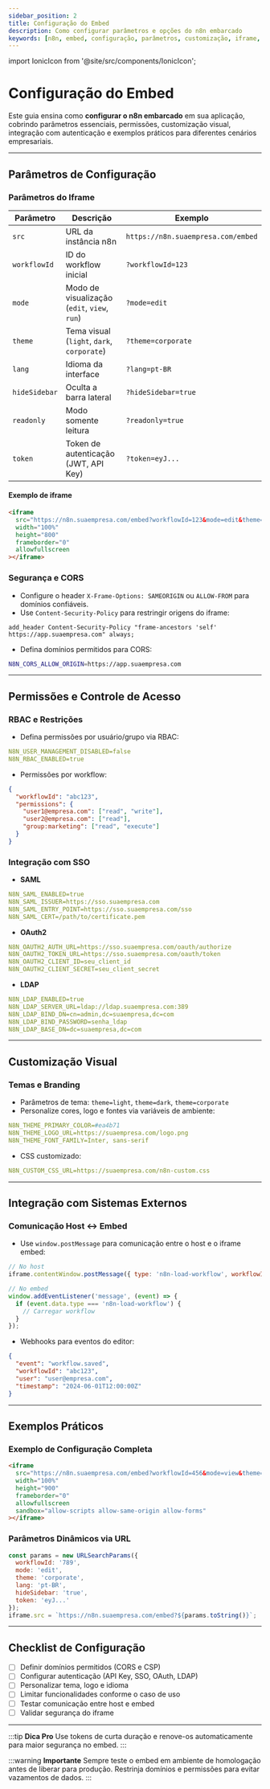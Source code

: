```yaml
---
sidebar_position: 2
title: Configuração do Embed
description: Como configurar parâmetros e opções do n8n embarcado
keywords: [n8n, embed, configuração, parâmetros, customização, iframe, SSO, permissões]
---
```


import IonicIcon from '@site/src/components/IonicIcon';

# <IonicIcon name="settings-outline" size={32} color="#ea4b71" /> Configuração do Embed

Este guia ensina como **configurar o n8n embarcado** em sua aplicação, cobrindo parâmetros essenciais, permissões, customização visual, integração com autenticação e exemplos práticos para diferentes cenários empresariais.

---

## <IonicIcon name="options-outline" size={24} color="#ea4b71" /> Parâmetros de Configuração

### <IonicIcon name="code-outline" size={20} color="#10b981" /> Parâmetros do Iframe

| Parâmetro         | Descrição                                      | Exemplo                                  |
|------------------|------------------------------------------------|------------------------------------------|
| `src`            | URL da instância n8n                            | `https://n8n.suaempresa.com/embed`       |
| `workflowId`     | ID do workflow inicial                         | `?workflowId=123`                        |
| `mode`           | Modo de visualização (`edit`, `view`, `run`)   | `?mode=edit`                             |
| `theme`          | Tema visual (`light`, `dark`, `corporate`)     | `?theme=corporate`                       |
| `lang`           | Idioma da interface                            | `?lang=pt-BR`                            |
| `hideSidebar`    | Oculta a barra lateral                         | `?hideSidebar=true`                      |
| `readonly`       | Modo somente leitura                           | `?readonly=true`                         |
| `token`          | Token de autenticação (JWT, API Key)           | `?token=eyJ...`                          |

#### **Exemplo de iframe**
```html
<iframe
  src="https://n8n.suaempresa.com/embed?workflowId=123&mode=edit&theme=corporate&lang=pt-BR&hideSidebar=true"
  width="100%"
  height="800"
  frameborder="0"
  allowfullscreen
></iframe>
```

### <IonicIcon name="shield-checkmark-outline" size={20} color="#10b981" /> Segurança e CORS

- Configure o header `X-Frame-Options: SAMEORIGIN` ou `ALLOW-FROM` para domínios confiáveis.
- Use `Content-Security-Policy` para restringir origens do iframe:
```nginx
add_header Content-Security-Policy "frame-ancestors 'self' https://app.suaempresa.com" always;
```
- Defina domínios permitidos para CORS:
```bash
N8N_CORS_ALLOW_ORIGIN=https://app.suaempresa.com
```

---

## <IonicIcon name="people-outline" size={24} color="#ea4b71" /> Permissões e Controle de Acesso

### <IonicIcon name="lock-closed-outline" size={20} color="#10b981" /> RBAC e Restrições

- Defina permissões por usuário/grupo via RBAC:
```yaml
N8N_USER_MANAGEMENT_DISABLED=false
N8N_RBAC_ENABLED=true
```
- Permissões por workflow:
```json
{
  "workflowId": "abc123",
  "permissions": {
    "user1@empresa.com": ["read", "write"],
    "user2@empresa.com": ["read"],
    "group:marketing": ["read", "execute"]
  }
}
```

### <IonicIcon name="key-outline" size={20} color="#10b981" /> Integração com SSO

- **SAML**
```yaml
N8N_SAML_ENABLED=true
N8N_SAML_ISSUER=https://sso.suaempresa.com
N8N_SAML_ENTRY_POINT=https://sso.suaempresa.com/sso
N8N_SAML_CERT=/path/to/certificate.pem
```
- **OAuth2**
```yaml
N8N_OAUTH2_AUTH_URL=https://sso.suaempresa.com/oauth/authorize
N8N_OAUTH2_TOKEN_URL=https://sso.suaempresa.com/oauth/token
N8N_OAUTH2_CLIENT_ID=seu_client_id
N8N_OAUTH2_CLIENT_SECRET=seu_client_secret
```
- **LDAP**
```yaml
N8N_LDAP_ENABLED=true
N8N_LDAP_SERVER_URL=ldap://ldap.suaempresa.com:389
N8N_LDAP_BIND_DN=cn=admin,dc=suaempresa,dc=com
N8N_LDAP_BIND_PASSWORD=senha_ldap
N8N_LDAP_BASE_DN=dc=suaempresa,dc=com
```

---

## <IonicIcon name="color-palette-outline" size={24} color="#ea4b71" /> Customização Visual

### <IonicIcon name="brush-outline" size={20} color="#10b981" /> Temas e Branding

- Parâmetros de tema: `theme=light`, `theme=dark`, `theme=corporate`
- Personalize cores, logo e fontes via variáveis de ambiente:
```yaml
N8N_THEME_PRIMARY_COLOR=#ea4b71
N8N_THEME_LOGO_URL=https://suaempresa.com/logo.png
N8N_THEME_FONT_FAMILY=Inter, sans-serif
```
- CSS customizado:
```yaml
N8N_CUSTOM_CSS_URL=https://suaempresa.com/n8n-custom.css
```

---

## <IonicIcon name="sync-outline" size={24} color="#ea4b71" /> Integração com Sistemas Externos

### <IonicIcon name="link-outline" size={20} color="#10b981" /> Comunicação Host ↔ Embed

- Use `window.postMessage` para comunicação entre o host e o iframe embed:
```js
// No host
iframe.contentWindow.postMessage({ type: 'n8n-load-workflow', workflowId: 'abc123' }, '*');

// No embed
window.addEventListener('message', (event) => {
  if (event.data.type === 'n8n-load-workflow') {
    // Carregar workflow
  }
});
```
- Webhooks para eventos do editor:
```json
{
  "event": "workflow.saved",
  "workflowId": "abc123",
  "user": "user@empresa.com",
  "timestamp": "2024-06-01T12:00:00Z"
}
```

---

## <IonicIcon name="bulb-outline" size={24} color="#ea4b71" /> Exemplos Práticos

### <IonicIcon name="desktop-outline" size={20} color="#10b981" /> Exemplo de Configuração Completa

```html
<iframe
  src="https://n8n.suaempresa.com/embed?workflowId=456&mode=view&theme=dark&lang=pt-BR&readonly=true&token=eyJ..."
  width="100%"
  height="900"
  frameborder="0"
  allowfullscreen
  sandbox="allow-scripts allow-same-origin allow-forms"
></iframe>
```

### <IonicIcon name="construct-outline" size={20} color="#10b981" /> Parâmetros Dinâmicos via URL

```js
const params = new URLSearchParams({
  workflowId: '789',
  mode: 'edit',
  theme: 'corporate',
  lang: 'pt-BR',
  hideSidebar: 'true',
  token: 'eyJ...'
});
iframe.src = `https://n8n.suaempresa.com/embed?${params.toString()}`;
```

---

## <IonicIcon name="checkmark-circle-outline" size={24} color="#ea4b71" /> Checklist de Configuração

- [ ] Definir domínios permitidos (CORS e CSP)
- [ ] Configurar autenticação (API Key, SSO, OAuth, LDAP)
- [ ] Personalizar tema, logo e idioma
- [ ] Limitar funcionalidades conforme o caso de uso
- [ ] Testar comunicação entre host e embed
- [ ] Validar segurança do iframe

---

:::tip **Dica Pro**
Use tokens de curta duração e renove-os automaticamente para maior segurança no embed.
:::

:::warning **Importante**
Sempre teste o embed em ambiente de homologação antes de liberar para produção. Restrinja domínios e permissões para evitar vazamentos de dados.
:::
